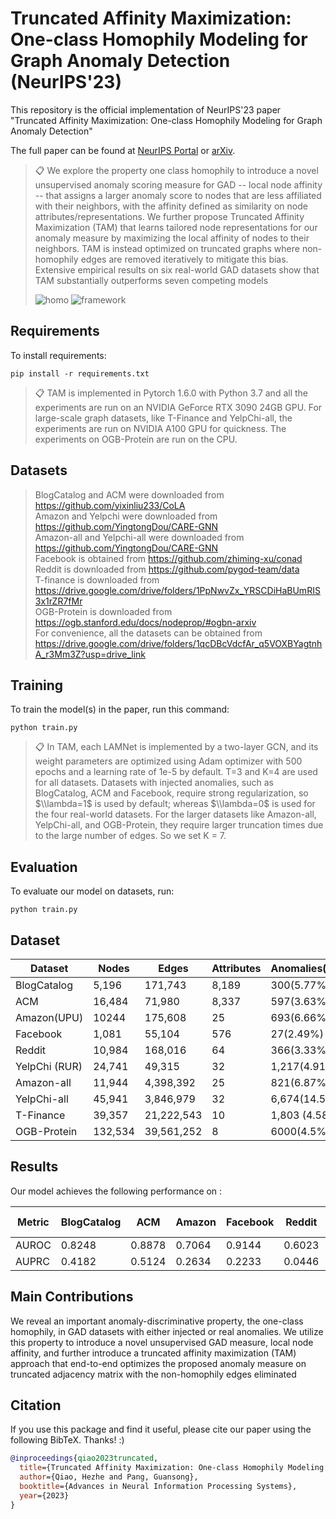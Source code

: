 # Truncated Affinity Maximization: One-class Homophily Modeling for Graph Anomaly Detection (NeurIPS'23)

This repository is the official implementation of NeurIPS'23 paper "Truncated Affinity Maximization: One-class
Homophily Modeling for Graph Anomaly Detection"

The full paper can be found at [NeurIPS Portal](https://nips.cc/virtual/2023/poster/70486) or [arXiv](https://arxiv.org/pdf/2306.00006.pdf).

> 📋  We explore the  property one class homophily to introduce a novel unsupervised anomaly scoring measure for GAD -- local node affinity -- that assigns a larger anomaly score to nodes that are less affiliated with their neighbors, with the affinity defined as similarity on node attributes/representations.
> We further propose Truncated Affinity Maximization (TAM) that learns tailored node representations for our anomaly measure by maximizing the local affinity of nodes to their neighbors.
> TAM is instead optimized on truncated graphs where non-homophily edges are removed iteratively to mitigate this bias. Extensive empirical results on six real-world GAD datasets show that TAM substantially outperforms seven competing models
>
> ![homo](homo.png)
> ![framework](framework.png)

## Requirements

To install requirements:

```setup
pip install -r requirements.txt
```

> 📋  TAM is implemented in Pytorch 1.6.0 with Python 3.7 and all the experiments are run on an NVIDIA GeForce RTX 3090 24GB GPU.  For large-scale graph datasets, like T-Finance and YelpChi-all, the experiments are run on NVIDIA A100 GPU for quickness. The experiments on OGB-Protein are run on the CPU.

## Datasets

> BlogCatalog and ACM were downloaded from https://github.com/yixinliu233/CoLA <br>
> Amazon and Yelpchi were downloaded from  https://github.com/YingtongDou/CARE-GNN <br>
> Amazon-all and Yelpchi-all were downloaded from  https://github.com/YingtongDou/CARE-GNN <br>
> Facebook is obtained from  https://github.com/zhiming-xu/conad <br>
> Reddit is downloaded from https://github.com/pygod-team/data  <br>
> T-finance is downloaded from https://drive.google.com/drive/folders/1PpNwvZx_YRSCDiHaBUmRIS3x1rZR7fMr <br>
> OGB-Protein is downloaded from https://ogb.stanford.edu/docs/nodeprop/#ogbn-arxiv <br>
> For convenience, all the datasets can be obtained from  https://drive.google.com/drive/folders/1qcDBcVdcfAr_q5VOXBYagtnhA_r3Mm3Z?usp=drive_link

## Training

To train the model(s) in the paper, run this command:

```train
python train.py
```

> 📋  In TAM, each LAMNet is implemented by a two-layer GCN, and its weight parameters are optimized using Adam optimizer with 500 epochs and a learning rate of 1e-5 by default.  T=3 and K=4 are used for all datasets. Datasets with injected anomalies, such as BlogCatalog, ACM and Facebook, require strong regularization, so $\\lambda=1$ is used by default; whereas $\\lambda=0$ is used for the four real-world datasets.
> For the larger datasets like Amazon-all, YelpChi-all, and OGB-Protein, they require larger truncation times  due to the large number of edges. So we set K = 7.

## Evaluation

To evaluate our model on datasets,  run:

```eval
python train.py
```

## Dataset

| Dataset       | Nodes   | Edges      | Attributes | Anomalies(Rate) |
| ------------- | ------- | ---------- | ---------- | --------------- |
| BlogCatalog   | 5,196   | 171,743    | 8,189      | 300(5.77%)      |
| ACM           | 16,484  | 71,980     | 8,337      | 597(3.63%)      |
| Amazon(UPU)   | 10244   | 175,608    | 25         | 693(6.66%)      |
| Facebook      | 1,081   | 55,104     | 576        | 27(2.49%)       |
| Reddit        | 10,984  | 168,016    | 64         | 366(3.33%)      |
| YelpChi (RUR) | 24,741  | 49,315     | 32         | 1,217(4.91%)    |
| Amazon-all    | 11,944  | 4,398,392  | 25         | 821(6.87%)      |
| YelpChi-all   | 45,941  | 3,846,979  | 32         | 6,674(14.52%)   |
| T-Finance     | 39,357  | 21,222,543 | 10         | 1,803 (4.58%)   |
| OGB-Protein   | 132,534 | 39,561,252 | 8          | 6000(4.5%)      |

## Results

Our model achieves the following performance on :

| Metric | BlogCatalog | ACM    | Amazon | Facebook | Reddit | YelpChi | Amazon-all | YelpChi-all | T-finance | OGB-Protein |
| ------ | ----------- | ------ | ------ | -------- | ------ | ------- | ---------- | ----------- | --------- | ----------- |
| AUROC  | 0.8248      | 0.8878 | 0.7064 | 0.9144   | 0.6023 | 0.5643  | 0.8476     | 0.5818      | 0.6175    | 0.7449      |
| AUPRC  | 0.4182      | 0.5124 | 0.2634 | 0.2233   | 0.0446 | 0.0778  | 0.4346     | 0.1886      | 0.0547    | 0.2173      |

## Main Contributions

We reveal an important anomaly-discriminative property, the one-class homophily, in GAD datasets with either injected or real anomalies. We utilize this property to introduce a novel unsupervised GAD measure, local node affinity, and further introduce a truncated affinity maximization (TAM) approach that end-to-end optimizes the proposed anomaly measure on truncated adjacency  matrix with the non-homophily edges eliminated

## Citation

If you use this package and find it useful, please cite our paper using the following BibTeX. Thanks! :)

```bibtex
@inproceedings{qiao2023truncated,
  title={Truncated Affinity Maximization: One-class Homophily Modeling for Graph Anomaly Detection},
  author={Qiao, Hezhe and Pang, Guansong},
  booktitle={Advances in Neural Information Processing Systems},
  year={2023}
}
```
